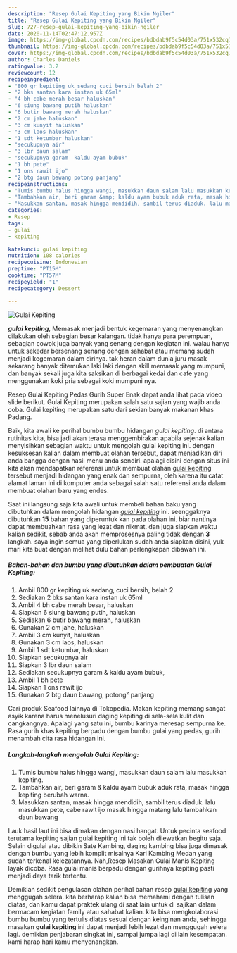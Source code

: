 ```yaml
---
description: "Resep Gulai Kepiting yang Bikin Ngiler"
title: "Resep Gulai Kepiting yang Bikin Ngiler"
slug: 727-resep-gulai-kepiting-yang-bikin-ngiler
date: 2020-11-14T02:47:12.957Z
image: https://img-global.cpcdn.com/recipes/bdbdab9f5c54d03a/751x532cq70/gulai-kepiting-foto-resep-utama.jpg
thumbnail: https://img-global.cpcdn.com/recipes/bdbdab9f5c54d03a/751x532cq70/gulai-kepiting-foto-resep-utama.jpg
cover: https://img-global.cpcdn.com/recipes/bdbdab9f5c54d03a/751x532cq70/gulai-kepiting-foto-resep-utama.jpg
author: Charles Daniels
ratingvalue: 3.2
reviewcount: 12
recipeingredient:
- "800 gr kepiting uk sedang cuci bersih belah 2"
- "2 bks santan kara instan uk 65ml"
- "4 bh cabe merah besar haluskan"
- "6 siung bawang putih haluskan"
- "6 butir bawang merah haluskan"
- "2 cm jahe haluskan"
- "3 cm kunyit haluskan"
- "3 cm laos haluskan"
- "1 sdt ketumbar haluskan"
- "secukupnya air"
- "3 lbr daun salam"
- "secukupnya garam  kaldu ayam bubuk"
- "1 bh pete"
- "1 ons rawit ijo"
- "2 btg daun bawang potong panjang"
recipeinstructions:
- "Tumis bumbu halus hingga wangi, masukkan daun salam lalu masukkan kepiting."
- "Tambahkan air, beri garam &amp; kaldu ayam bubuk aduk rata, masak hingga kepiting berubah warna."
- "Masukkan santan, masak hingga mendidih, sambil terus diaduk. lalu masukkan pete, cabe rawit ijo masak hingga matang lalu tambahkan daun bawang"
categories:
- Resep
tags:
- gulai
- kepiting

katakunci: gulai kepiting 
nutrition: 108 calories
recipecuisine: Indonesian
preptime: "PT15M"
cooktime: "PT57M"
recipeyield: "1"
recipecategory: Dessert

---
```



![Gulai Kepiting](https://img-global.cpcdn.com/recipes/bdbdab9f5c54d03a/751x532cq70/gulai-kepiting-foto-resep-utama.jpg)

<b><i>gulai kepiting</i></b>, Memasak menjadi bentuk kegemaran yang menyenangkan dilakukan oleh sebagian besar kalangan. tidak hanya para perempuan, sebagian cowok juga banyak yang senang dengan kegiatan ini. walau hanya untuk sekedar bersenang senang dengan sahabat atau memang sudah menjadi kegemaran dalam dirinya. tak heran dalam dunia juru masak sekarang banyak ditemukan laki laki dengan skill memasak yang mumpuni, dan banyak sekali juga kita saksikan di berbagai kedai dan cafe yang menggunakan koki pria sebagai koki mumpuni nya.

Resep Gulai Kepiting Pedas Gurih Super Enak dapat anda lihat pada video slide berikut. Gulai Kepiting merupakan salah satu sajian yang wajib anda coba. Gulai kepiting merupakan satu dari sekian banyak makanan khas Padang.

Baik, kita awali ke perihal bumbu bumbu hidangan <i>gulai kepiting</i>. di antara rutinitas kita, bisa jadi akan terasa menggembirakan apabila sejenak kalian menyisihkan sebagian waktu untuk mengolah gulai kepiting ini. dengan kesuksesan kalian dalam membuat olahan tersebut, dapat menjadikan diri anda bangga dengan hasil menu anda sendiri. apalagi disini dengan situs ini kita akan mendapatkan referensi untuk membuat olahan <u>gulai kepiting</u> tersebut menjadi hidangan yang enak dan sempurna, oleh karena itu catat alamat laman ini di komputer anda sebagai salah satu referensi anda dalam membuat olahan baru yang endes.


Saat ini langsung saja kita awali untuk membeli bahan baku yang dibutuhkan dalam mengolah hidangan <u><i>gulai kepiting</i></u> ini. seenggaknya dibutuhkan <b>15</b> bahan yang diperuntuk kan pada olahan ini. biar nantinya dapat membuahkan rasa yang lezat dan nikmat. dan juga siapkan waktu kalian sedikit, sebab anda akan memprosesnya paling tidak dengan <b>3</b> langkah. saya ingin semua yang diperlukan sudah anda siapkan disini, yuk mari kita buat dengan melihat dulu bahan perlengkapan dibawah ini.

<!--inarticleads1-->

##### Bahan-bahan dan bumbu yang dibutuhkan dalam pembuatan Gulai Kepiting:

1. Ambil 800 gr kepiting uk sedang, cuci bersih, belah 2
1. Sediakan 2 bks santan kara instan uk 65ml
1. Ambil 4 bh cabe merah besar, haluskan
1. Siapkan 6 siung bawang putih, haluskan
1. Sediakan 6 butir bawang merah, haluskan
1. Gunakan 2 cm jahe, haluskan
1. Ambil 3 cm kunyit, haluskan
1. Gunakan 3 cm laos, haluskan
1. Ambil 1 sdt ketumbar, haluskan
1. Siapkan secukupnya air
1. Siapkan 3 lbr daun salam
1. Sediakan secukupnya garam &amp; kaldu ayam bubuk,
1. Ambil 1 bh pete
1. Siapkan 1 ons rawit ijo
1. Gunakan 2 btg daun bawang, potong² panjang


Cari produk Seafood lainnya di Tokopedia. Makan kepiting memang sangat asyik karena harus menelusuri daging kepiting di sela-sela kulit dan cangkangnya. Apalagi yang satu ini, bumbu karinya meresap sempurna ke. Rasa gurih khas kepiting berpadu dengan bumbu gulai yang pedas, gurih menambah cita rasa hidangan ini. 

<!--inarticleads2-->

##### Langkah-langkah mengolah Gulai Kepiting:

1. Tumis bumbu halus hingga wangi, masukkan daun salam lalu masukkan kepiting.
1. Tambahkan air, beri garam &amp; kaldu ayam bubuk aduk rata, masak hingga kepiting berubah warna.
1. Masukkan santan, masak hingga mendidih, sambil terus diaduk. lalu masukkan pete, cabe rawit ijo masak hingga matang lalu tambahkan daun bawang


Lauk hasil laut ini bisa dimakan dengan nasi hangat. Untuk pecinta seafood terutama kepiting sajian gulai kepiting ini tak boleh dilewatkan begitu saja. Selain digulai atau dibikin Sate Kambing, daging kambing bisa juga dimasak dengan bumbu yang lebih komplit misalnya Kari Kambing Medan yang sudah terkenal kelezatannya. Nah,Resep Masakan Gulai Manis Kepiting layak dicoba. Rasa gulai manis berpadu dengan gurihnya kepiting pasti menjadi daya tarik tertentu. 

Demikian sedikit pengulasan olahan perihal bahan resep <u>gulai kepiting</u> yang menggugah selera. kita berharap kalian bisa memahami dengan tulisan diatas, dan kamu dapat praktek ulang di saat lain untuk di sajikan dalam bermacam kegiatan family atau sahabat kalian. kita bisa mengkolaborasi bumbu bumbu yang tertulis diatas sesuai dengan keinginan anda, sehingga masakan <b>gulai kepiting</b> ini dapat menjadi lebih lezat dan menggugah selera lagi. demikian penjabaran singkat ini, sampai jumpa lagi di lain kesempatan. kami harap hari kamu menyenangkan.
